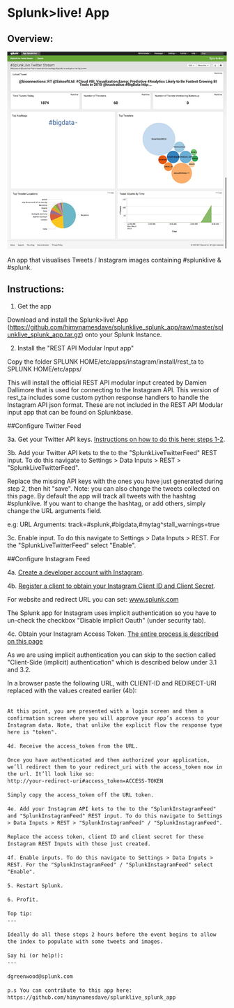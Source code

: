 Splunk>live! App
===

Overview:
---

![SplunkLive App](https://raw.githubusercontent.com/himynamesdave/splunklive_splunk_app/master/static/screenshot.jpeg)

An app that visualises Tweets / Instagram images containing #splunklive & #splunk.

Instructions:
---

1. Get the app

Download and install the Splunk>live! App (https://github.com/himynamesdave/splunklive_splunk_app/raw/master/splunklive_splunk_app.tar.gz) onto your Splunk Instance.

2. Install the "REST API Modular Input app"

Copy the folder SPLUNK HOME/etc/apps/instagram/install/rest_ta to SPLUNK HOME/etc/apps/

This will install the official REST API modular input created by Damien Dallimore that is used for connecting to the Instagram API. This version of rest_ta includes some custom python response handlers to handle the Instagram API json format. These are not included in the REST API Modular input app that can be found on Splunkbase. 

##Configure Twitter Feed

3a. Get your Twitter API keys. [Instructions on how to do this here: steps 1-2](http://blogs.splunk.com/2014/07/03/splunking-social-media-tracking-tweets/).

3b. Add your Twitter API kets to the to the "SplunkLiveTwitterFeed" REST input. To do this navigate to Settings > Data Inputs > REST > "SplunkLiveTwitterFeed".

Replace the missing API keys with the ones you have just generated during step 2, then hit "save". Note: you can also change the tweets collected on this page. By default the app will track all tweets with the hashtag #splunklive. If you want to change the hashtag, or add others, simply change the URL arguments field.

e.g:
URL Arguments: track=#splunk,#bigdata,#mytag^stall_warnings=true

3c. Enable input. To do this navigate to Settings > Data Inputs > REST. For the "SplunkLiveTwitterFeed" select "Enable".

##Configure Instagram Feed

4a. [Create a developer account with Instagram](https://instagram.com/developer).

4b. [Register a client to obtain your Instagram Client ID and Client Secret](https://instagram.com/developer/clients/register/).

For website and redirect URL you can set: www.splunk.com

The Splunk app for Instagram uses implicit authentication so you have to un-check the checkbox "Disable implicit Oauth" (under security tab).

4c. Obtain your Instagram Access Token. [The entire process is described on this page](https://instagram.com/developer/authentication/)

As we are using implicit authentication you can skip to the section called "Client-Side (implicit) authentication" which is described below under 3.1 and 3.2.

In a browser paste the following URL, with CLIENT-ID and REDIRECT-URI replaced with the values created earlier (4b):

```https://instagram.com/oauth/authorize/?client_id=CLIENT-ID&redirect_uri=REDIRECT-URI&response_type=token

At this point, you are presented with a login screen and then a confirmation screen where you will approve your app’s access to your Instagram data. Note, that unlike the explicit flow the response type here is "token".

4d. Receive the access_token from the URL.

Once you have authenticated and then authorized your application, we’ll redirect them to your redirect_uri with the access_token now in the url. It’ll look like so:
http://your-redirect-uri#access_token=ACCESS-TOKEN

Simply copy the access_token off the URL token.

4e. Add your Instagram API kets to the to the "SplunkInstagramFeed" and "SplunkInstagramFeed" REST input. To do this navigate to Settings > Data Inputs > REST > "SplunkInstagramFeed" / "SplunkInstagramFeed".

Replace the access token, client ID and client secret for these Instagram REST Inputs with those just created.

4f. Enable inputs. To do this navigate to Settings > Data Inputs > REST. For the "SplunkInstagramFeed" / "SplunkInstagramFeed" select "Enable".

5. Restart Splunk.

6. Profit.

Top tip:
---

Ideally do all these steps 2 hours before the event begins to allow the index to populate with some tweets and images.

Say hi (or help!):
---

dgreenwood@splunk.com

p.s You can contribute to this app here: https://github.com/himynamesdave/splunklive_splunk_app